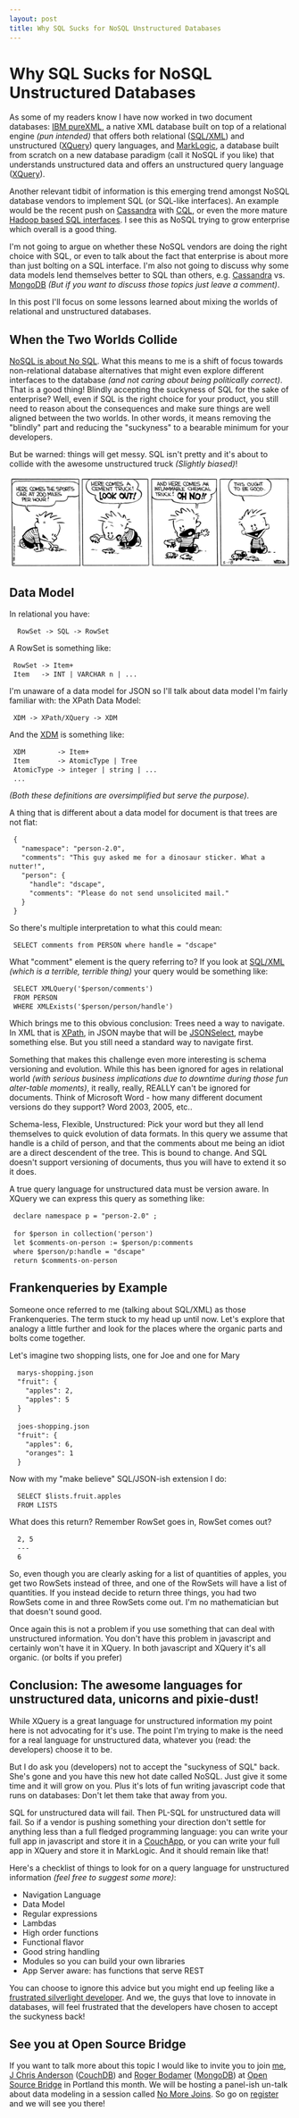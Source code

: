 ```yaml
---
layout: post
title: Why SQL Sucks for NoSQL Unstructured Databases
---
```


# Why SQL Sucks for NoSQL Unstructured Databases

As some of my readers know I have now worked in two document databases: [IBM pureXML][1], a native XML database built on top of a relational engine _(pun intended)_ that offers both relational ([SQL/XML][2]) and unstructured ([XQuery][3]) query languages, and [MarkLogic][4], a database built from scratch on a new database paradigm (call it NoSQL if you like) that understands unstructured data and offers an unstructured query language ([XQuery][3]).

Another relevant tidbit of information is this emerging trend amongst NoSQL database vendors to implement SQL (or SQL-like interfaces). An example would be the recent push on [Cassandra][7] with [CQL][5], or even the more mature [Hadoop based SQL interfaces][6]. I see this as NoSQL trying to grow enterprise which overall is a good thing.

I'm not going to argue on whether these NoSQL vendors are doing the right choice with SQL, or even to talk about the fact that enterprise is about more than just bolting on a SQL interface. I'm also not going to discuss why some data models lend themselves better to SQL than others, e.g. [Cassandra][7] vs. [MongoDB][8] _(But if you want to discuss those topics just leave a comment)_.

In this post I'll focus on some lessons learned about mixing the worlds of relational and unstructured databases. 

## When the Two Worlds Collide

[NoSQL is about No SQL][9]. What this means to me is a shift of focus towards non-relational database alternatives that might even explore different interfaces to the database _(and not caring about being politically correct)_. That is a good thing! Blindly accepting the suckyness of SQL for the sake of enterprise? Well, even if SQL is the right choice for your product, you still need to reason about the consequences and make sure things are well aligned between the two worlds. In other words, it means removing the "blindly" part and reducing the "suckyness" to a bearable minimum for your developers. 

But be warned: things will get messy. SQL isn't pretty and it's about to collide with the awesome unstructured truck _(Slightly biased)_!

![Calvin and Hobbes](/images/calvin-mess.gif)

## Data Model

In relational you have:

      RowSet -> SQL -> RowSet

A RowSet is something like:

     RowSet -> Item+
     Item   -> INT | VARCHAR n | ...

I'm unaware of a data model for JSON so I'll talk about data model I'm fairly familiar with: the XPath Data Model:

     XDM -> XPath/XQuery -> XDM

And the [XDM][10] is something like:

     XDM        -> Item+
     Item       -> AtomicType | Tree
     AtomicType -> integer | string | ...
     ...

_(Both these definitions are oversimplified but serve the purpose)_.

A thing that is different about a data model for document is that trees are not flat:

     {
       "namespace": "person-2.0",
       "comments": "This guy asked me for a dinosaur sticker. What a nutter!",
       "person": {
         "handle": "dscape",
         "comments": "Please do not send unsolicited mail."
       }
     }

So there's multiple interpretation to what this could mean:

     SELECT comments from PERSON where handle = "dscape"

What "comment" element is the query referring to? If you look at [SQL/XML][2] _(which is a terrible, terrible thing)_ your query would be something like:

     SELECT XMLQuery('$person/comments')
     FROM PERSON
     WHERE XMLExists('$person/person/handle')

Which brings me to this obvious conclusion: Trees need a way to navigate. In XML that is [XPath][11], in JSON maybe that will be [JSONSelect][12], maybe something else. But you still need a standard way to navigate first.

Something that makes this challenge even more interesting is schema versioning and evolution. While this has been ignored for ages in relational world _(with serious business implications due to downtime during those fun alter-table moments)_, it really, really, REALLY can't be ignored for documents. Think of Microsoft Word - how many different document versions do they support? Word 2003, 2005, etc.. 

Schema-less, Flexible, Unstructured: Pick your word but they all lend themselves to quick evolution of data formats. In this query we assume that handle is a child of person, and that the comments about me being an idiot are a direct descendent of the tree. This is bound to change. And SQL doesn't support versioning of documents, thus you will have to extend it so it does.

A true query language for unstructured data must be version aware. In XQuery we can express this query as something like:

     declare namespace p = "person-2.0" ;
     
     for $person in collection('person')
     let $comments-on-person := $person/p:comments
     where $person/p:handle = "dscape"
     return $comments-on-person

## Frankenqueries by Example

Someone once referred to me (talking about SQL/XML) as those Frankenqueries. The term stuck to my head up until now. Let's explore that analogy a little further and look for the places where the organic parts and bolts come together.

Let's imagine two shopping lists, one for Joe and one for Mary

      marys-shopping.json
      "fruit": {
        "apples": 2,
        "apples": 5
      }
      
      joes-shopping.json
      "fruit": {
        "apples": 6,
        "oranges": 1
      }

Now with my "make believe" SQL/JSON-ish extension I do:

      SELECT $lists.fruit.apples
      FROM LISTS

What does this return? Remember RowSet goes in, RowSet comes out?

      2, 5
      ---
      6

So, even though you are clearly asking for a list of quantities of apples, you get two RowSets instead of three, and one of the RowSets will have a list of quantities. If you instead decide to return three things, you had two RowSets come in and three RowSets come out. I'm no mathematician but that doesn't sound good.

Once again this is not a problem if you use something that can deal with unstructured information. You don't have this problem in javascript and certainly won't have it in XQuery. In both javascript and XQuery it's all organic. (or bolts if you prefer)

## Conclusion: The awesome languages for unstructured data, unicorns and pixie-dust!

While XQuery is a great language for unstructured information my point here is not advocating for it's use. The point I'm trying to make is the need for a real language for unstructured data, whatever you (read: the developers) choose it to be. 

But I do ask you (developers) not to accept the "suckyness of SQL" back. She's gone and you have this new hot date called NoSQL. Just give it some time and it will grow on you. Plus it's lots of fun writing javascript code that runs on databases: Don't let them take that away from you.

SQL for unstructured data will fail. Then PL-SQL for unstructured data will fail. So if a vendor is pushing something your direction don't settle for anything less than a full fledged programming language: you can write your full app in javascript and store it in a [CouchApp][14], or you can write your full app in XQuery and store it in MarkLogic. And it should remain like that!

Here's a checklist of things to look for on a query language for unstructured information  _(feel free to suggest some more)_:

* Navigation Language
* Data Model
* Regular expressions
* Lambdas
* High order functions
* Functional flavor
* Good string handling
* Modules so you can build your own libraries
* App Server aware: has functions that serve REST

You can choose to ignore this advice but you might end up feeling like a [frustrated silverlight developer][13]. And we, the guys that love to innovate in databases, will feel frustrated that the developers have chosen to accept the suckyness back!

## See you at Open Source Bridge

If you want to talk more about this topic I would like to invite you to join [me][16], [J Chris Anderson][15] ([CouchDB][14]) and [Roger Bodamer][17] ([MongoDB][8]) at [Open Source Bridge][20] in Portland this month. We will be hosting a panel-ish un-talk about data modeling in a session called [No More Joins][18]. So go on [register][19] and we will see you there!

[1]: http://www-01.ibm.com/software/data/db2/xml/
[2]: http://en.wikipedia.org/wiki/SQL/XML
[3]: http://www.w3.org/TR/xquery-30/
[4]: http://developer.marklogic.com
[5]: http://www.slideshare.net/shotaz/cql-cassandra-query-language
[6]: http://wiki.apache.org/hadoop/Hive
[7]: http://cassandra.apache.org/
[8]: http://www.mongodb.org/
[9]: http://kellblog.com/2010/09/29/nuno-jobs-nosql-frankfurt-presentation/
[10]: http://www.w3.org/TR/xpath-datamodel/
[11]: http://www.w3.org/TR/xpath-datamodel-30/
[12]: http://jsonselect.org/
[13]: http://forums.silverlight.net/forums/t/230502.aspx
[14]: http://couchdb.apache.org/
[15]: http://twitter.com/jchris
[16]: http://twitter.com/dscape
[17]: http://twitter.com/rogerb
[18]: http://opensourcebridge.org/sessions/524
[19]: http://osbridge.eventbrite.com/
[20]: http://opensourcebridge.org/